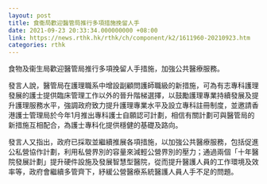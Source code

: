 ```yaml
---
layout: post
title: 食衞局歡迎醫管局推行多項措施挽留人手
date: 2021-09-23 20:33:34.000000000 +08:00
link: https://news.rthk.hk/rthk/ch/component/k2/1611960-20210923.htm
categories: rthk
---
```


食物及衞生局歡迎醫管局推行多項挽留人手措施，加強公共醫療服務。
 
發言人說，醫管局在護理職系中增設副顧問護師職級的新措施，可為有志專科護理發展的護士提供臨床管理工作以外的晉升階梯選擇，以鼓勵護理專業持續發展及提升護理服務水平，強調政府致力提升護理專業水平及設立專科註冊制度，並邀請香港護士管理局於今年1月推出專科護士自願認可計劃，相信有關計劃可與醫管局的新措施互相配合，為護士專科化提供穩健的基礎及路向。

發言人又指出，政府已採取並繼續推展各項措施，以加強公共醫療服務，包括促進公私營協作計劃，利用私營界別的容量來減輕公營界別的壓力；通過兩個「十年醫院發展計劃」提升硬件設施及發展智慧型醫院，從而提升醫護人員的工作環境及效率等，政府會繼續多管齊下，紓緩公營醫療系統醫護人員人手不足的問題。
